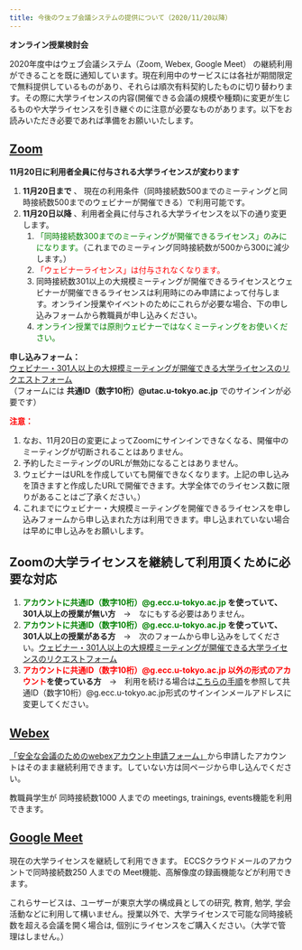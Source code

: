 ```yaml
---
title: 今後のウェブ会議システムの提供について（2020/11/20以降）
---
```

**オンライン授業検討会**

2020年度中はウェブ会議システム（Zoom, Webex, Google Meet） の継続利用ができることを既に通知しています。現在利用中のサービスには各社が期間限定で無料提供しているものがあり、それらは順次有料契約したものに切り替わります。その際に大学ライセンスの内容(開催できる会議の規模や種類)に変更が生じるものや大学ライセンスを引き継ぐのに注意が必要なものがあります。以下をお読みいただき必要であれば準備をお願いいたします。

## [Zoom](https://utelecon.github.io/zoom/)

**11月20日に利用者全員に付与される大学ライセンスが変わります**

1. **11月20日まで** 、 現在の利用条件（同時接続数500までのミーティングと同時接続数500までのウェビナーが開催できる）で利用可能です。
1. **11月20日以降** 、利用者全員に付与される大学ライセンスを以下の通り変更します。
	1. <span style="color: green;">「同時接続数300までのミーティングが開催できるライセンス」のみにになります。</span>（これまでのミーティング同時接続数が500から300に減少します。）
	1. <span style="color: red;"> 「ウェビナーライセンス」は付与されなくなります。</span>
	1. 同時接続数301以上の大規模ミーティングが開催できるライセンスとウェビナーが開催できるライセンスは利用時にのみ申請によって付与します。オンライン授業やイベントのためにこれらが必要な場合、下の申し込みフォームから教職員が申し込みください。
	1. <span style="color: green;">オンライン授業では原則ウェビナーではなくミーティングをお使いください。</span>

**申し込みフォーム：**　<br>
<a href="https://forms.office.com/Pages/ResponsePage.aspx?id=T6978HAr10eaAgh1yvlMhI_ifmf7qdFDpTYBBcm0ltJUOUtWOE9PNkVXN1QzOVcxSFlJMFozTzRZQy4u" target="_blank" rel="noopener">ウェビナー・301人以上の大規模ミーティングが開催できる大学ライセンスのリクエストフォーム</a> <br>
（フォームには **共通ID（数字10桁）@utac.u-tokyo.ac.jp** でのサインインが必要です）

**<span style="color: red;">注意：</span>**　<br>
1. なお、11月20日の変更によってZoomにサインインできなくなる、開催中のミーティングが切断されることはありません。
1. 予約したミーティングのURLが無効になることはありません。
1. ウェビナーはURLを作成していても開催できなくなります。上記の申し込みを頂きますと作成したURLで開催できます。大学全体でのライセンス数に限りがあることはご了承ください。）
1. これまでにウェビナー・大規模ミーティングを開催できるライセンスを申し込みフォームから申し込まれた方は利用できます。申し込まれていない場合は早めに申し込みをお願いします。

## Zoomの大学ライセンスを継続して利用頂くために必要な対応

1. **<span style="color: green;">アカウントに共通ID（数字10桁）@g.ecc.u-tokyo.ac.jp</span> を使っていて、301人以上の授業が無い方**　→　なにもする必要はありません。
1. **<span style="color: green;">アカウントに共通ID（数字10桁）@g.ecc.u-tokyo.ac.jp</span> を使っていて、301人以上の授業がある方**　→　次のフォームから申し込みをしてください。<a href="https://forms.office.com/Pages/ResponsePage.aspx?id=T6978HAr10eaAgh1yvlMhI_ifmf7qdFDpTYBBcm0ltJUOUtWOE9PNkVXN1QzOVcxSFlJMFozTzRZQy4u" target="_blank" rel="noopener">ウェビナー・301人以上の大規模ミーティングが開催できる大学ライセンスのリクエストフォーム</a> 
1. **<span style="color: red;">アカウントに共通ID（数字10桁）@g.ecc.u-tokyo.ac.jp 以外の形式のアカウント</span>を使っている方**　→　利用を続ける場合は[こちらの手順](zoom-wrongaccount)を参照して共通ID（数字10桁）@g.ecc.u-tokyo.ac.jp形式のサインインメールアドレスに変更してください。

## [Webex](https://utelecon.github.io/webex/)

<a href="https://forms.office.com/Pages/ResponsePage.aspx?id=T6978HAr10eaAgh1yvlMhHUY5ws7h1xGr9koV-KGC8RUMUhVRzlRODBIRkczUUpYVlZTM1lRU1kzNy4u" target="_blank" rel="noopener">「安全な会議のためのwebexアカウント申請フォーム」</a>から申請したアカウントはそのまま継続利用できます。していない方は同ページから申し込んでください。

教職員学生が 同時接続数1000 人までの meetings, trainings, events機能を利用できます。

## [Google Meet](https://utelecon.github.io/google_hangouts_meet/)

現在の大学ライセンスを継続して利用できます。 ECCSクラウドメールのアカウントで同時接続数250 人までの Meet機能、高解像度の録画機能などが利用できます。

これらサービスは、ユーザーが東京大学の構成員としての研究, 教育, 勉学, 学会活動などに利用して構いません。授業以外で、大学ライセンスで可能な同時接続数を超える会議を開く場合は, 個別にライセンスをご購入ください。（大学で管理はしません。）
